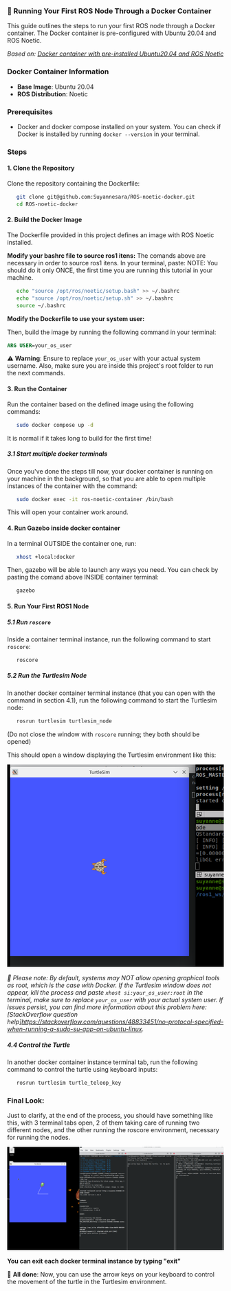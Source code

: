 ### 🚢 Running Your First ROS Node Through a Docker Container
This guide outlines the steps to run your first ROS node through a Docker container. The Docker container is pre-configured with Ubuntu 20.04 and ROS Noetic.

*Based on: [Docker container with pre-installed Ubuntu20.04 and ROS Noetic](https://medium.com/@sepideh.92sh/how-docker-revolutionizes-application-development-a-comprehensive-guide-for-beginners-fc2d3e53eb31)*

### Docker Container Information
- **Base Image**: Ubuntu 20.04
- **ROS Distribution**: Noetic

### Prerequisites
- Docker and docker compose installed on your system. You can check if Docker is installed by running `docker --version` in your terminal.

### Steps

#### 1. Clone the Repository
Clone the repository containing the Dockerfile:

```bash
   git clone git@github.com:Suyannesara/ROS-noetic-docker.git
   cd ROS-noetic-docker
```

#### 2. Build the Docker Image

The Dockerfile provided in this project defines an image with ROS Noetic installed.

**Modify your bashrc file to source ros1 itens:**
The comands above are necessary in order to source ros1 itens. In your terminal, paste:
NOTE: You should do it only ONCE, the first time you are running this tutorial in your machine.

```bash
   echo "source /opt/ros/noetic/setup.bash" >> ~/.bashrc
   echo "source /opt/ros/noetic/setup.sh" >> ~/.bashrc
   source ~/.bashrc
```

**Modify the Dockerfile to use your system user:**

Then, build the image by running the following command in your terminal:
```Dockerfile
ARG USER=your_os_user
```
⚠️ **Warning**: Ensure to replace `your_os_user` with your actual system username. Also, make sure you are inside this project's root folder to run the next commands.

#### 3. Run the Container

Run the container based on the defined image using the following commands:

```bash
   sudo docker compose up -d
```
It is normal if it takes long to build for the first time!

##### 3.1 Start multiple docker terminals

Once you've done the steps till now, your docker container is running on your machine in the background, so that you are able to open multiple instances of the container with the command:

```bash
   sudo docker exec -it ros-noetic-container /bin/bash
```

This will open your container work around.


#### 4. Run Gazebo inside docker container
In a terminal OUTSIDE the container one, run:
```bash
   xhost +local:docker
```

Then, gazebo will be able to launch any ways you need. You can check by pasting the comand above INSIDE container terminal:
```bash
   gazebo
```

#### 5. Run Your First ROS1 Node

##### 5.1 Run `roscore`
Inside a container terminal instance, run the following command to start `roscore`:

```bash
   roscore
```

##### 5.2 Run the Turtlesim Node
In another docker container terminal instance (that you can open with the command in section 4.1), run the following command to start the Turtlesim node:

```bash
   rosrun turtlesim turtlesim_node
```

(Do not close the window with `roscore` running; they both should be opened)


This should open a window displaying the Turtlesim environment like this:

![Turtlesim window](./turtlesimWindow.png)


*🛑 Please note: By default, systems may NOT allow opening graphical tools as root, which is the case with Docker. If the Turtlesim window does not appear, kill the process and paste `xhost si:your_os_user:root` in the terminal, make sure to replace `your_os_user` with your actual system user. If issues persist, you can find more information about this problem here: [StackOverflow question help]https://stackoverflow.com/questions/48833451/no-protocol-specified-when-running-a-sudo-su-app-on-ubuntu-linux.*

##### 4.4 Control the Turtle
In another docker container instance terminal tab, run the following command to control the turtle using keyboard inputs:

```bash
   rosrun turtlesim turtle_teleop_key
```

### Final Look:

Just to clarify, at the end of the process, you should have something like this, with 3 terminal tabs open, 2 of them taking care of running two different nodes, and the other running the roscore environment, necessary for running the nodes.

![Final Look](finalLook.png)

**You can exit each docker terminal instance by typing "exit"**

🎉 **All done**: Now, you can use the arrow keys on your keyboard to control the movement of the turtle in the Turtlesim environment.